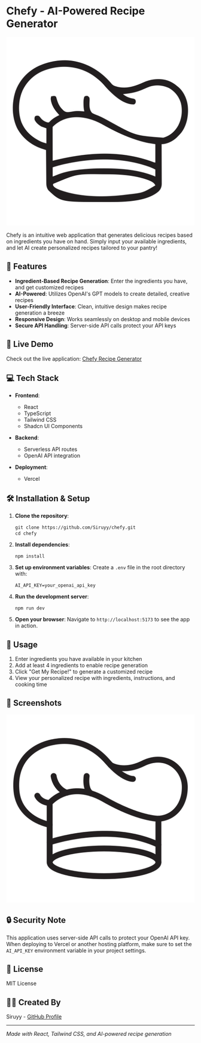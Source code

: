 # Chefy - AI-Powered Recipe Generator

![Chefy Logo](/public/cooking.svg)

Chefy is an intuitive web application that generates delicious recipes based on ingredients you have on hand. Simply input your available ingredients, and let AI create personalized recipes tailored to your pantry!

## 🌟 Features

- **Ingredient-Based Recipe Generation**: Enter the ingredients you have, and get customized recipes
- **AI-Powered**: Utilizes OpenAI's GPT models to create detailed, creative recipes
- **User-Friendly Interface**: Clean, intuitive design makes recipe generation a breeze
- **Responsive Design**: Works seamlessly on desktop and mobile devices
- **Secure API Handling**: Server-side API calls protect your API keys

## 🚀 Live Demo

Check out the live application: [Chefy Recipe Generator](https://chefy-siruyy.vercel.app/)

## 💻 Tech Stack

- **Frontend**:
  - React
  - TypeScript
  - Tailwind CSS
  - Shadcn UI Components

- **Backend**:
  - Serverless API routes
  - OpenAI API integration

- **Deployment**:
  - Vercel

## 🛠️ Installation & Setup

1. **Clone the repository**:
   ```
   git clone https://github.com/Siruyy/chefy.git
   cd chefy
   ```

2. **Install dependencies**:
   ```
   npm install
   ```

3. **Set up environment variables**:
   Create a `.env` file in the root directory with:
   ```
   AI_API_KEY=your_openai_api_key
   ```

4. **Run the development server**:
   ```
   npm run dev
   ```

5. **Open your browser**:
   Navigate to `http://localhost:5173` to see the app in action.

## 🔧 Usage

1. Enter ingredients you have available in your kitchen
2. Add at least 4 ingredients to enable recipe generation
3. Click "Get My Recipe!" to generate a customized recipe
4. View your personalized recipe with ingredients, instructions, and cooking time

## 📱 Screenshots

![Chefy App Screenshot](/public/cooking.png)

## 🔒 Security Note

This application uses server-side API calls to protect your OpenAI API key. When deploying to Vercel or another hosting platform, make sure to set the `AI_API_KEY` environment variable in your project settings.

## 📄 License

MIT License

## 👨‍💻 Created By

Siruyy - [GitHub Profile](https://github.com/Siruyy)

---

*Made with React, Tailwind CSS, and AI-powered recipe generation*
